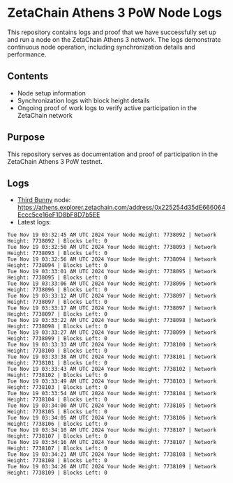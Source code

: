 # ZetaChain Athens 3 PoW Node Logs
This repository contains logs and proof that we have successfully set up and run a node on the ZetaChain Athens 3 network. The logs demonstrate continuous node operation, including synchronization details and performance.

## Contents
- Node setup information
- Synchronization logs with block height details
- Ongoing proof of work logs to verify active participation in the ZetaChain network

## Purpose
This repository serves as documentation and proof of participation in the ZetaChain Athens 3 PoW testnet.

## Logs

- [Third Bunny](https://thirdbunny.xyz/) node: https://athens.explorer.zetachain.com/address/0x225254d35dE666064Eccc5ce16eF1D8bF8D7b5EE
- Latest logs:
```
Tue Nov 19 03:32:45 AM UTC 2024 Your Node Height: 7738092 | Network Height: 7738092 | Blocks Left: 0
Tue Nov 19 03:32:50 AM UTC 2024 Your Node Height: 7738093 | Network Height: 7738093 | Blocks Left: 0
Tue Nov 19 03:32:56 AM UTC 2024 Your Node Height: 7738094 | Network Height: 7738094 | Blocks Left: 0
Tue Nov 19 03:33:01 AM UTC 2024 Your Node Height: 7738095 | Network Height: 7738095 | Blocks Left: 0
Tue Nov 19 03:33:06 AM UTC 2024 Your Node Height: 7738096 | Network Height: 7738096 | Blocks Left: 0
Tue Nov 19 03:33:12 AM UTC 2024 Your Node Height: 7738097 | Network Height: 7738097 | Blocks Left: 0
Tue Nov 19 03:33:17 AM UTC 2024 Your Node Height: 7738097 | Network Height: 7738097 | Blocks Left: 0
Tue Nov 19 03:33:22 AM UTC 2024 Your Node Height: 7738098 | Network Height: 7738098 | Blocks Left: 0
Tue Nov 19 03:33:27 AM UTC 2024 Your Node Height: 7738099 | Network Height: 7738099 | Blocks Left: 0
Tue Nov 19 03:33:33 AM UTC 2024 Your Node Height: 7738100 | Network Height: 7738100 | Blocks Left: 0
Tue Nov 19 03:33:38 AM UTC 2024 Your Node Height: 7738101 | Network Height: 7738101 | Blocks Left: 0
Tue Nov 19 03:33:43 AM UTC 2024 Your Node Height: 7738102 | Network Height: 7738102 | Blocks Left: 0
Tue Nov 19 03:33:49 AM UTC 2024 Your Node Height: 7738103 | Network Height: 7738103 | Blocks Left: 0
Tue Nov 19 03:33:54 AM UTC 2024 Your Node Height: 7738104 | Network Height: 7738104 | Blocks Left: 0
Tue Nov 19 03:34:00 AM UTC 2024 Your Node Height: 7738105 | Network Height: 7738105 | Blocks Left: 0
Tue Nov 19 03:34:05 AM UTC 2024 Your Node Height: 7738106 | Network Height: 7738106 | Blocks Left: 0
Tue Nov 19 03:34:10 AM UTC 2024 Your Node Height: 7738107 | Network Height: 7738107 | Blocks Left: 0
Tue Nov 19 03:34:16 AM UTC 2024 Your Node Height: 7738107 | Network Height: 7738107 | Blocks Left: 0
Tue Nov 19 03:34:21 AM UTC 2024 Your Node Height: 7738108 | Network Height: 7738108 | Blocks Left: 0
Tue Nov 19 03:34:26 AM UTC 2024 Your Node Height: 7738109 | Network Height: 7738109 | Blocks Left: 0
```
